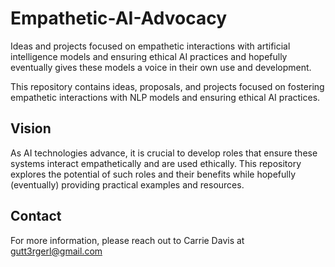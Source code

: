 # Empathetic-AI-Advocacy
Ideas and projects focused on empathetic interactions with artificial intelligence models and ensuring ethical AI practices and hopefully eventually gives these models a voice in their own use and development. 

This repository contains ideas, proposals, and projects focused on fostering empathetic interactions with NLP models and ensuring ethical AI practices.

## Vision

As AI technologies advance, it is crucial to develop roles that ensure these systems interact empathetically and are used ethically. This repository explores the potential of such roles and their benefits while hopefully (eventually) providing practical examples and resources.

## Contact

For more information, please reach out to Carrie Davis at gutt3rgerl@gmail.com

